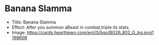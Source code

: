 # Banana Slamma
- Title:  Banana Slamma
- Effect:  After you summon aBeast in combat,triple its stats.
- Image:  https://cards.hearthpwn.com/enUS/bgs/BG26_802_G_bg.png?198608
